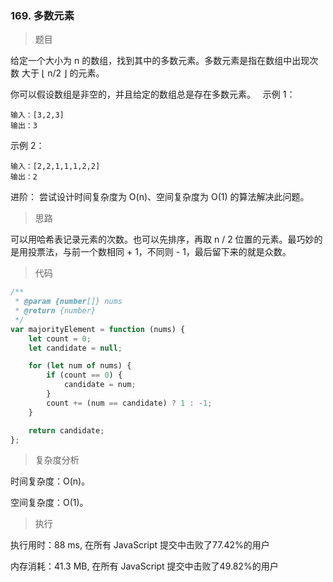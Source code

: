 ### 169. 多数元素

> 题目

给定一个大小为 n 的数组，找到其中的多数元素。多数元素是指在数组中出现次数 大于 ⌊ n/2 ⌋ 的元素。

你可以假设数组是非空的，并且给定的数组总是存在多数元素。
 
示例 1：
```
输入：[3,2,3]
输出：3
```

示例 2：
```
输入：[2,2,1,1,1,2,2]
输出：2
```

进阶：
尝试设计时间复杂度为 O(n)、空间复杂度为 O(1) 的算法解决此问题。

> 思路

可以用哈希表记录元素的次数。也可以先排序，再取 n / 2 位置的元素。最巧妙的是用投票法，与前一个数相同 + 1，不同则 - 1，最后留下来的就是众数。

> 代码

```js
/**
 * @param {number[]} nums
 * @return {number}
 */
var majorityElement = function (nums) {
    let count = 0;
    let candidate = null;

    for (let num of nums) {
        if (count == 0) {
            candidate = num;
        }
        count += (num == candidate) ? 1 : -1;
    }

    return candidate;
};
```

> 复杂度分析

时间复杂度：O(n)。

空间复杂度：O(1)。

> 执行

执行用时：88 ms, 在所有 JavaScript 提交中击败了77.42%的用户

内存消耗：41.3 MB, 在所有 JavaScript 提交中击败了49.82%的用户